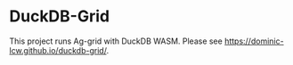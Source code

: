 # DuckDB-Grid

This project runs Ag-grid with DuckDB WASM. Please see https://dominic-lcw.github.io/duckdb-grid/.
